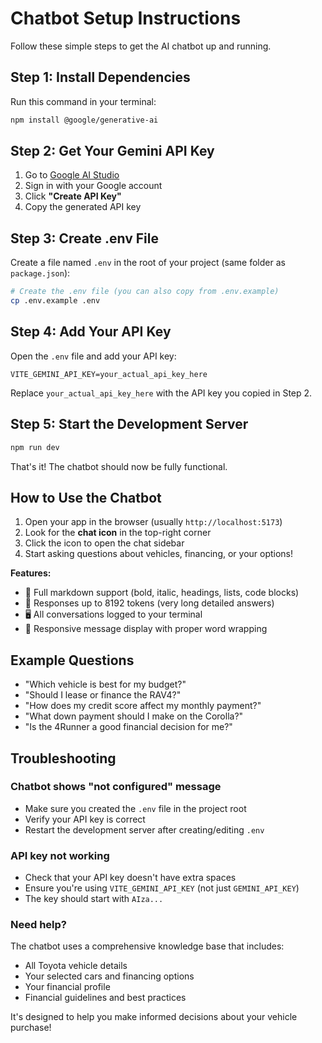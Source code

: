 # Chatbot Setup Instructions

Follow these simple steps to get the AI chatbot up and running.

## Step 1: Install Dependencies

Run this command in your terminal:

```bash
npm install @google/generative-ai
```

## Step 2: Get Your Gemini API Key

1. Go to [Google AI Studio](https://aistudio.google.com/app/apikey)
2. Sign in with your Google account
3. Click **"Create API Key"**
4. Copy the generated API key

## Step 3: Create .env File

Create a file named `.env` in the root of your project (same folder as `package.json`):

```bash
# Create the .env file (you can also copy from .env.example)
cp .env.example .env
```

## Step 4: Add Your API Key

Open the `.env` file and add your API key:

```
VITE_GEMINI_API_KEY=your_actual_api_key_here
```

Replace `your_actual_api_key_here` with the API key you copied in Step 2.

## Step 5: Start the Development Server

```bash
npm run dev
```

That's it! The chatbot should now be fully functional.

## How to Use the Chatbot

1. Open your app in the browser (usually `http://localhost:5173`)
2. Look for the **chat icon** in the top-right corner
3. Click the icon to open the chat sidebar
4. Start asking questions about vehicles, financing, or your options!

**Features:**
- 📝 Full markdown support (bold, italic, headings, lists, code blocks)
- 💬 Responses up to 8192 tokens (very long detailed answers)
- 🖥️ All conversations logged to your terminal
- 📱 Responsive message display with proper word wrapping

## Example Questions

- "Which vehicle is best for my budget?"
- "Should I lease or finance the RAV4?"
- "How does my credit score affect my monthly payment?"
- "What down payment should I make on the Corolla?"
- "Is the 4Runner a good financial decision for me?"

## Troubleshooting

### Chatbot shows "not configured" message

- Make sure you created the `.env` file in the project root
- Verify your API key is correct
- Restart the development server after creating/editing `.env`

### API key not working

- Check that your API key doesn't have extra spaces
- Ensure you're using `VITE_GEMINI_API_KEY` (not just `GEMINI_API_KEY`)
- The key should start with `AIza...`

### Need help?

The chatbot uses a comprehensive knowledge base that includes:
- All Toyota vehicle details
- Your selected cars and financing options
- Your financial profile
- Financial guidelines and best practices

It's designed to help you make informed decisions about your vehicle purchase!

